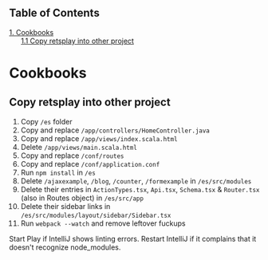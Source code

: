 ## Table of Contents
[1. Cookbooks](#cookbooks)<br>
&nbsp;&nbsp;&nbsp;&nbsp;&nbsp;&nbsp;[1.1 Copy retsplay into other project](#copy-retsplay-into-other-project)<br>
# Cookbooks
## Copy retsplay into other project

1. Copy `/es` folder
2. Copy and replace `/app/controllers/HomeController.java`
3. Copy and replace `/app/views/index.scala.html`
4. Delete `/app/views/main.scala.html`
5. Copy and replace `/conf/routes`
6. Copy and replace `/conf/application.conf`
7. Run `npm install` in `/es`
8. Delete `/ajaxexample`, `/blog`, `/counter`, `/formexample` in `/es/src/modules` 
9. Delete their entries in `ActionTypes.tsx`, `Api.tsx`, `Schema.tsx` & `Router.tsx` (also in Routes object) in `/es/src/app` 
10. Delete their sidebar links in `/es/src/modules/layout/sidebar/Sidebar.tsx` 
11. Run `webpack --watch` and remove leftover fuckups

Start Play if IntelliJ shows linting errors. Restart IntelliJ if it complains that it doesn't recognize node_modules.


